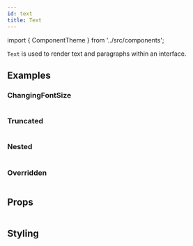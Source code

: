 ```yaml
---
id: text
title: Text
---
```


import { ComponentTheme } from '../src/components';

`Text` is used to render text and paragraphs within an interface.

## Examples

### ChangingFontSize

```ComponentSnackPlayer path=primitives,Text,ChangingFontSize.tsx

```

### Truncated

```ComponentSnackPlayer path=primitives,Text,Truncated.tsx

```

### Nested

```ComponentSnackPlayer path=primitives,Text,Nested.tsx

```

### Overridden

```ComponentSnackPlayer path=primitives,Text,Overriden.tsx

```

## Props

```ComponentPropTable path=primitives,Text,index.tsx showStylingProps=true

```

## Styling

<ComponentTheme name="text" />

